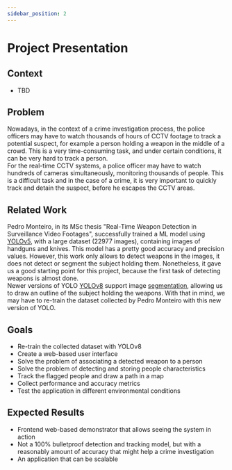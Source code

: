 ```yaml
---
sidebar_position: 2
---
```


# Project Presentation

## Context

- TBD

## Problem

Nowadays, in the context of a crime investigation process, the police officers may have to watch thousands of hours of CCTV footage to track a potential suspect, for example a person holding a weapon in the middle of a crowd. This is a very time-consuming task, and under certain conditions, it can be very hard to track a person. \
For the real-time CCTV systems, a police officer may have to watch hundreds of cameras simultaneously, monitoring thousands of people. This is a difficult task and in the case of a crime, it is very important to quickly track and detain the suspect, before he escapes the CCTV areas.

## Related Work

Pedro Monteiro, in its MSc thesis "Real-Time Weapon Detection in Surveillance Video Footages", successfully trained a ML model using [YOLOv5](https://github.com/ultralytics/yolov5), with a large dataset (22977 images), containing images of handguns and knives. This model has a pretty good accuracy and precision values. However, this work only allows to detect weapons in the images, it does not detect or segment the subject holding them. Nonetheless, it gave us a good starting point for this project, because the first task of detecting weapons is almost done. \
Newer versions of YOLO [YOLOv8](https://docs.ultralytics.com/models/yolov8/) support image [segmentation](https://docs.ultralytics.com/tasks/segment/), allowing us to draw an outline of the subject holding the weapons. With that in mind, we may have to re-train the dataset collected by Pedro Monteiro with this new version of YOLO.

## Goals

- Re-train the collected dataset with YOLOv8
- Create a web-based user interface
- Solve the problem of associating a detected weapon to a person
- Solve the problem of detecting and storing people characteristics
- Track the flagged people and draw a path in a map
- Collect performance and accuracy metrics
- Test the application in different environmental conditions


## Expected Results

- Frontend web-based demonstrator that allows seeing the system in action
- Not a 100% bulletproof detection and tracking model, but with a reasonably amount of accuracy that might help a crime investigation
- An application that can be scalable
